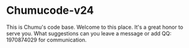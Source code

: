 # Chumucode-v24
This is Chumu's code base. Welcome to this place. It's a great honor to serve you. What suggestions can you leave a message or add QQ: 1970874029 for communication.
